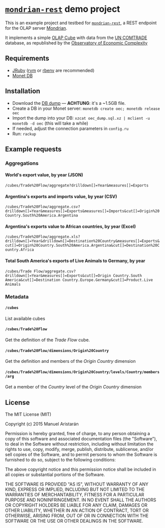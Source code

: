 # [`mondrian-rest`](https://github.com/jazzido/mondrian-rest) demo project

This is an example project and testbed for [`mondrian-rest`](http://github.com/jazzido/mondrian-rest), a REST endpoint for the OLAP server [Mondrian](http://community.pentaho.com/projects/mondrian/).

It implements a simple [OLAP Cube](https://en.wikipedia.org/wiki/OLAP_cube) with data from the [UN COMTRADE](http://comtrade.un.org/) database, as republished by the [Observatory of Economic Complexity](http://atlas.media.mit.edu/en/resources/data/)

## Requirements

  - [JRuby](http://jruby.org) ([rvm](http://rvm.io) or [rbenv](http://rbenv.org/) are recommended)
  - [Monet DB](http://monetdb.org/)

## Installation

  - Download the [DB dump](http://xxxx) — **ACHTUNG**: it's a ~1.5GB file.
  - Create a DB in your Monet server: `monetdb create oec; monetdb release oec`
  - Import the dump into your DB: `xzcat oec_dump.sql.xz | mclient -u monetdb -d oec` (this will take a while)
  - If needed, adjust the connection parameters in `config.ru`
  - Run: `rackup`

## Example requests

### Aggregations

#### World's export value, by year (JSON)

`/cubes/Trade%20Flow/aggregate?drilldown[]=Year&measures[]=Exports`

#### Argentina's exports and imports value, by year (CSV)

`/cubes/Trade%20Flow/aggregate.csv?drilldown[]=Year&measures[]=Exports&measures[]=Imports&cut[]=Origin%20Country.South%20America.Argentina`

#### Argentina's exports value to African countries, by year (Excel)

`/cubes/Trade%20Flow/aggregate.xls?drilldown[]=Year&drilldown[]=Destination%20Country&measures[]=Exports&cut[]=Origin%20Country.South%20America.Argentina&cut[]=Destination%20Country.Africa`

#### Total South America's exports of Live Animals to Germany, by year

`/cubes/Trade Flow/aggregate.csv?drilldown[]=Year&measures[]=Exports&cut[]=Origin Country.South America&cut[]=Destination Country.Europe.Germany&cut[]=Product.Live Animals`

### Metadata

#### `/cubes`

List available cubes

#### `/cubes/Trade%20Flow`

Get the definition of the *Trade Flow* cube.

#### `/cubes/Trade%20Flow/dimensions/Origin%20Country`

Get the definition and members of the *Origin Country* dimension

#### `/cubes/Trade%20Flow/dimensions/Origin%20Country/levels/Country/members/arg`

Get a member of the *Country* level of the *Origin Country* dimension


## License

The MIT License (MIT)

Copyright (c) 2015 Manuel Aristarán

Permission is hereby granted, free of charge, to any person obtaining a copy
of this software and associated documentation files (the "Software"), to deal
in the Software without restriction, including without limitation the rights
to use, copy, modify, merge, publish, distribute, sublicense, and/or sell
copies of the Software, and to permit persons to whom the Software is
furnished to do so, subject to the following conditions:

The above copyright notice and this permission notice shall be included in all
copies or substantial portions of the Software.

THE SOFTWARE IS PROVIDED "AS IS", WITHOUT WARRANTY OF ANY KIND, EXPRESS OR
IMPLIED, INCLUDING BUT NOT LIMITED TO THE WARRANTIES OF MERCHANTABILITY,
FITNESS FOR A PARTICULAR PURPOSE AND NONINFRINGEMENT. IN NO EVENT SHALL THE
AUTHORS OR COPYRIGHT HOLDERS BE LIABLE FOR ANY CLAIM, DAMAGES OR OTHER
LIABILITY, WHETHER IN AN ACTION OF CONTRACT, TORT OR OTHERWISE, ARISING FROM,
OUT OF OR IN CONNECTION WITH THE SOFTWARE OR THE USE OR OTHER DEALINGS IN THE
SOFTWARE.
